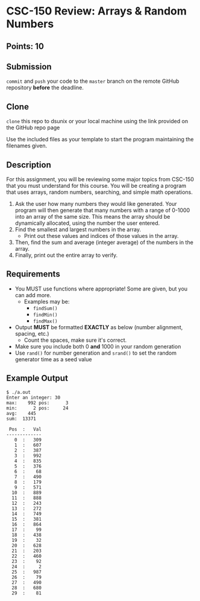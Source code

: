 # CSC-150 Review: Arrays & Random Numbers
## Points: 10

## Submission
`commit` and `push` your code to the `master` branch on the remote GitHub repository **before** the deadline.

## Clone
`clone` this repo to dsunix or your local machine using the link provided on the GitHub repo page

Use the included files as your template to start the program maintaining the filenames given.

## Description
For this assignment, you will be reviewing some major topics from CSC-150 that you must understand for this course. You will be creating a program that uses arrays, random numbers, searching, and simple math operations.

1. Ask the user how many numbers they would like generated. Your program will then generate that many numbers with a range of 0-1000 into an array of the same size. This means the array should be dynamically allocated, using the number the user entered.
2. Find the smallest and largest numbers in the array.
    * Print out these values and indices of those values in the array.
3. Then, find the sum and average (integer average) of the numbers in the array.
4. Finally, print out the entire array to verify.

## Requirements
* You MUST use functions where appropriate!  Some are given, but you can add more.
    * Examples may be:
        * `findSum()`
        * `findMin()`
        * `findMax()`
* Output **MUST** be formatted **EXACTLY** as below (number alignment, spacing, etc.)
    * Count the spaces, make sure it's correct.
* Make sure you include both 0 **and** 1000 in your random generation
* Use `rand()` for number generation and `srand()` to set the random generator time as a seed value

## Example Output
```
$ ./a.out
Enter an integer: 30
max:    992 pos:      3
min:      2 pos:     24
avg:    445
sum:  13371

 Pos  :   Val
-------------
   0  :   309
   1  :   607
   2  :   387
   3  :   992
   4  :   835
   5  :   376
   6  :    68
   7  :   490
   8  :   179
   9  :   571
  10  :   889
  11  :   888
  12  :   243
  13  :   272
  14  :   749
  15  :   381
  16  :   864
  17  :    99
  18  :   438
  19  :    32
  20  :   628
  21  :   203
  22  :   460
  23  :    92
  24  :     2
  25  :   987
  26  :    79
  27  :   490
  28  :   680
  29  :    81
```
